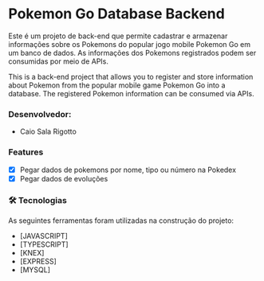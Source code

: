 # Pokemon Go Database Backend

Este é um projeto de back-end que permite cadastrar e armazenar informações sobre os Pokemons do popular jogo mobile Pokemon Go em um banco de dados. As informações dos Pokemons registrados podem ser consumidas por meio de APIs.

This is a back-end project that allows you to register and store information about Pokemon from the popular mobile game Pokemon Go into a database. The registered Pokemon information can be consumed via APIs.

### Desenvolvedor: 
- Caio Sala Rigotto

### Features

- [x] Pegar dados de pokemons por nome, tipo ou número na Pokedex
- [x] Pegar dados de evoluções 

### 🛠 Tecnologias

As seguintes ferramentas foram utilizadas na construção do projeto:

- [JAVASCRIPT]
- [TYPESCRIPT]
- [KNEX]
- [EXPRESS]
- [MYSQL]
